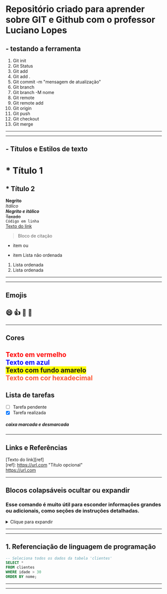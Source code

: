 # Repositório criado para aprender sobre GIT e Github com o professor Luciano Lopes

## - testando a ferramenta
1. Git init
1. Git Status
1. Git add
1. Git add .
1. Git commit -m "mensagem de atualização"
1. Git branch
1. Git branch -M nome
1. Git remote
999. Git remote add
1. Git origin
1. Git push
1. Git checkout
1. Git merge

--- 
---
## - Títulos e Estilos de texto

# * Título 1  	
## * Título 2  
**Negrito**  
*Itálico*  
***Negrito e itálico***  
~~Taxado~~  
`Código em linha`  
[Texto do link](https://www.github.com)
> Bloco de citação  
- item ou  
* item Lista não ordenada  
1. Lista ordenada
1. Lista ordenada



---
---
## Emojis
:smile:	 :thumbsup: 	:rocket:	 :tada:	
---
---
## Cores 
<span style="color:red">Texto em vermelho</span>   
<span style="color:blue">Texto em azul</span>  
<span style="background-color:yellow">Texto com fundo amarelo</span>  
<span style="color:#FF5733">Texto com cor hexadecimal</span>  
---
## Lista de tarefas
- [ ] Tarefa pendente
- [x] Tarefa realizada  
##### caixa marcada e desmarcada

---
## Links e Referências
[Texto do link][ref]  
[ref]: https://url.com "Título opcional"  
<https://url.com>  

--- 
## Blocos colapsáveis **ocultar** ou **expandir**
### Esse comando é muito útil para esconder informações grandes ou adicionais, como seções de instruções detalhadas.
<details>
  <summary>Clique para expandir</summary>
   
   ## Lista de tarefas  
   - [ ] Tarefa pendente  
   - [x] Tarefa Realizada  

   ```sql
   -- Seleciona todos os dados da tabela 'clientes'
   SELECT *
   FROM financeiro
   WHERE boleto > 30000
   ORDER BY valor;
   -- Expandir ou retrair
   ```    
   ##### caixa marcada e desmarcada   
  
</details>

---   

---
## 1. Referenciação de linguagem de programação

```sql
-- Seleciona todos os dados da tabela 'clientes'
SELECT *
FROM clientes
WHERE idade > 30
ORDER BY nome;
```
---
---




